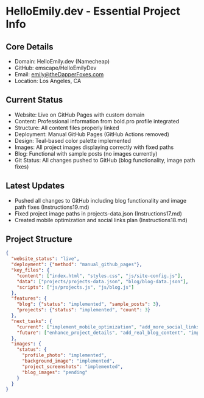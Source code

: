 # HelloEmily.dev - Essential Project Info

## Core Details
- Domain: HelloEmily.dev (Namecheap)
- GitHub: emscape/HelloEmilyDev
- Email: emily@theDapperFoxes.com
- Location: Los Angeles, CA

## Current Status
- Website: Live on GitHub Pages with custom domain
- Content: Professional information from bold.pro profile integrated
- Structure: All content files properly linked
- Deployment: Manual GitHub Pages (GitHub Actions removed)
- Design: Teal-based color palette implemented
- Images: All project images displaying correctly with fixed paths
- Blog: Functional with sample posts (no images currently)
- Git Status: All changes pushed to GitHub (blog functionality, image path fixes)

## Latest Updates
- Pushed all changes to GitHub including blog functionality and image path fixes (Instructions19.md)
- Fixed project image paths in projects-data.json (Instructions17.md)
- Created mobile optimization and social links plan (Instructions18.md)

## Project Structure
```json
{
  "website_status": "live",
  "deployment": {"method": "manual_github_pages"},
  "key_files": {
    "content": ["index.html", "styles.css", "js/site-config.js"],
    "data": ["projects/projects-data.json", "blog/blog-data.json"],
    "scripts": ["js/projects.js", "js/blog.js"]
  },
  "features": {
    "blog": {"status": "implemented", "sample_posts": 3},
    "projects": {"status": "implemented", "count": 3}
  },
  "next_tasks": {
    "current": ["implement_mobile_optimization", "add_more_social_links"],
    "future": ["enhance_project_details", "add_real_blog_content", "implement_blog_pagination"]
  },
  "images": {
    "status": {
      "profile_photo": "implemented",
      "background_image": "implemented",
      "project_screenshots": "implemented",
      "blog_images": "pending"
    }
  }
}